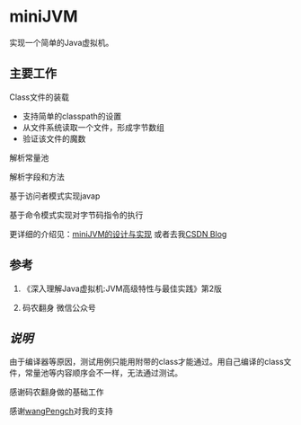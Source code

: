 # miniJVM 

实现一个简单的Java虚拟机。

## 主要工作
Class文件的装载
-	支持简单的classpath的设置
-	从文件系统读取一个文件，形成字节数组
-	验证该文件的魔数

解析常量池

解析字段和方法

基于访问者模式实现javap

基于命令模式实现对字节码指令的执行

更详细的介绍见：[miniJVM的设计与实现](https://github.com/PikachuHy/miniJVM/blob/master/doc/miniJVM%E7%9A%84%E8%AE%BE%E8%AE%A1%E4%B8%8E%E5%AE%9E%E7%8E%B0.md)
或者去我[CSDN Blog](https://blog.csdn.net/qq_32768743/article/details/79691354)
## 参考

1. 《深入理解Java虚拟机:JVM高级特性与最佳实践》第2版

2. 码农翻身 微信公众号

## *说明*
由于编译器等原因，测试用例只能用附带的class才能通过。用自己编译的class文件，常量池等内容顺序会不一样，无法通过测试。

感谢码农翻身做的基础工作

感谢[wangPengch](https://github.com/wangPengch)对我的支持
